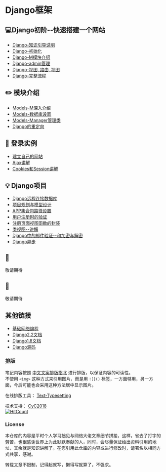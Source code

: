 Django框架 
=====

## :computer:Django初阶--快速搭建一个网站  
- [Django-知识引导说明](https://github.com/KissMyLady/Django/blob/master/Note/django_base_know.md)    
- [Django-初始化](https://github.com/KissMyLady/Django/blob/master/Note/django_base_operating.md)  
- [Django-M模块介绍](https://github.com/KissMyLady/Django/blob/master/Note/django_base_operating2.md)   
- [Django-admin管理](https://github.com/KissMyLady/Django/blob/master/Note/django_base_operating3.md)
- [Django-视图, 路由, 视图](https://github.com/KissMyLady/Django/blob/master/Note/django_base_operating4.md)  
- [Django-完整流程](https://github.com/KissMyLady/Django/blob/master/Note/django_base_operating5.md)

## :pencil2: 模块介绍   
- [Models-M深入介绍](https://github.com/KissMyLady/Django/blob/master/Note/Models_deep_sty.md) 
- [Models-数据库设置](https://github.com/KissMyLady/Django/blob/master/Note/Models_mysql.md)  
- [Models-Manager管理类](https://github.com/KissMyLady/Django/blob/master/Note/Models_Manager.md)  
- [Django的重定向](https://github.com/KissMyLady/Django/blob/master/Note/django_base_reload.md)   

## :floppy_disk: 登录实例  
 - [建立自己的网站](https://github.com/KissMyLady/Django/blob/master/Note/LOGIN_POST.md)  
 - [Ajax讲解](https://github.com/KissMyLady/Django/blob/master/Note/LOGIN_AJAX.md)
 - [Cookies和Session讲解](https://github.com/KissMyLady/Django/blob/master/Note/LOGIN_SESSION.md)   

## :bulb: Django项目  
 - [Django远程连接数据库](https://github.com/KissMyLady/Django/blob/master/Note/django_hight_items.md)  
 - [项目规划与模型设计](https://github.com/KissMyLady/Django/blob/master/Note/django_height_mysqlset.md)   
 - [APP集合包路径设置](https://github.com/KissMyLady/Django/blob/master/Note/django_height_package.md)  
 - [用户注册时的验证](https://github.com/KissMyLady/Django/blob/master/Note/django_height_userset.md)    
 - [注册页面视图函数的封装](https://github.com/KissMyLady/Django/blob/master/Note/django_hgight_register.md)    
 - [类视图--讲解](https://github.com/KissMyLady/Django/blob/master/Note/django_height_classviews.md)   
 - [Django中的邮件验证--和加密与解密](https://github.com/KissMyLady/Django/blob/master/Note/django_height_email.md)  
 - [Django异步](https://github.com/KissMyLady/Django/blob/master/Note/django_height_celery.md)  
 
## :watermelon:  
敬请期待

## :wrench:  
敬请期待

## 其他链接  
- [基础网络编程](https://github.com/KissMyLady/Web-of-Python)  
- [Django2.2文档](http://www.liujiangblog.com/course/django/89)  
- [Django1.8文档](https://yiyibooks.cn/xx/django_182/index.html)  
- [Django源码](https://github.com/django/django)  

### 排版    

笔记内容按照 [中文文案排版指北](https://github.com/sparanoid/chinese-copywriting-guidelines) 进行排版，以保证内容的可读性。  
不使用 `<img>` 这种方式来引用图片，而是用 `![]()` 标签，一方面够用，另一方面，今后可能也会采用这种方法居中显示图片。  

在线排版工具： [Text-Typesetting](https://github.com/CyC2018/Text-Typesetting)  

技术支持： [CyC2018](https://github.com/CyC2018/Text-Typesetting)  
[![HitCount](http://hits.dwyl.io/Kiss_My_Lady/Django.svg)](http://hits.dwyl.io/Kiss_My_Lady/Django)
### License  
本仓库的内容是平时个人学习拙见与网络大佬文章细节拼接，这样，省去了打字的劳苦，也很感谢世界上为此默默奉献的人，同时，会尽量保证给出资料引用的地址，其余就是知识讲解了。在您引用此仓库的内容或进行修改时，请署名以相同方式共享，感谢。  

转载文章不限制，记得起就写，懒得写就算了，不强求。  
